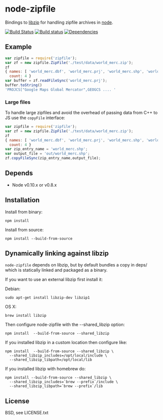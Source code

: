 # node-zipfile
      
Bindings to [libzip](http://nih.at/libzip/libzip.html) for handling zipfile archives in [node](http://nodejs.org).

[![Build Status](https://secure.travis-ci.org/mapbox/node-zipfile.png)](http://travis-ci.org/mapbox/node-zipfile)
[![Build status](https://ci.appveyor.com/api/projects/status/fb8n98fc1smsjmum)](https://ci.appveyor.com/project/Mapbox/node-zipfile)
[![Dependencies](https://david-dm.org/mapbox/node-zipfile.png)](https://david-dm.org/mapbox/node-zipfile)

## Example

```js
var zipfile = require('zipfile');
var zf = new zipfile.ZipFile('./test/data/world_merc.zip');
zf
{ names: [ 'world_merc.dbf', 'world_merc.prj', 'world_merc.shp', 'world_merc.shx' ],
  count: 4 }
var buffer = zf.readFileSync('world_merc.prj');
buffer.toString()
'PROJCS["Google Maps Global Mercator",GEOGCS .... '
```

### Large files

To handle large zipfiles and avoid the overhead of passing data from C++ to JS use the `copyFile` interface:

```js
var zipfile = require('zipfile');
var zf = new zipfile.ZipFile('./test/data/world_merc.zip');
zf
{ names: [ 'world_merc.dbf', 'world_merc.prj', 'world_merc.shp', 'world_merc.shx' ],
  count: 4 }
var zip_entry_name = 'world_merc.shp';
var output_file = 'out/world_merc.shp';
zf.copyFileSync(zip_entry_name,output_file);
```

## Depends

 - Node v0.10.x or v0.8.x

## Installation

Install from binary:

    npm install

Install from source:

    npm install --build-from-source

## Dynamically linking against libzip

`node-zipfile` depends on libzip, but by default
bundles a copy in deps/ which is statically linked and packaged as a binary.

If you want to use an external libzip first install it:

Debian:

    sudo apt-get install libzip-dev libzip1

OS X:
  
    brew install libzip

Then configure node-zipfile with the --shared_libzip option:
 
    npm install  --build-from-source --shared_libzip

If you installed libzip in a custom location then configure like:
  
    npm install  --build-from-source --shared_libzip \
      --shared_libzip_includes=/opt/local/include \
      --shared_libzip_libpath=/opt/local/lib

If you installed libzip with homebrew do:

    npm install --build-from-source --shared_libzip \
      --shared_libzip_includes=`brew --prefix`/include \
      --shared_libzip_libpath=`brew --prefix`/lib

## License

  BSD, see LICENSE.txt